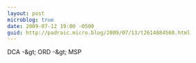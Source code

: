 ```yaml
---
layout: post
microblog: true
date: 2009-07-12 19:00 -0500
guid: http://padraic.micro.blog/2009/07/13/t2614884560.html
---
```

DCA -&amp;gt; ORD -&amp;gt; MSP
